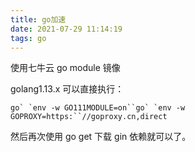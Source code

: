 ```yaml
---
title: go加速
date: 2021-07-29 11:14:19
tags: go
---
```


使用七牛云 go module 镜像

golang1.13.x 可以直接执行：

```
go` `env -w GO111MODULE=on``go` `env -w GOPROXY=https:``//goproxy.cn,direct
```
<!--more-->

然后再次使用 go get 下载 gin 依赖就可以了。

